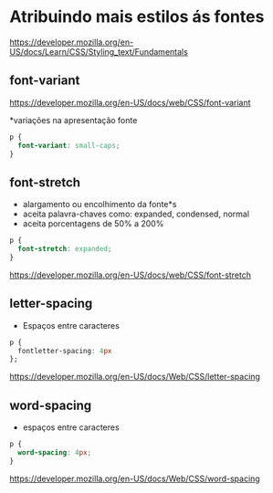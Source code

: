 # Atribuindo mais estilos ás fontes

<https://developer.mozilla.org/en-US/docs/Learn/CSS/Styling_text/Fundamentals>

## font-variant

<https://developer.mozilla.org/en-US/docs/web/CSS/font-variant>

*variações na apresentação fonte

```css
p {
  font-variant: small-caps;
}
```

## font-stretch

* alargamento ou encolhimento da fonte*s
* aceita palavra-chaves como: expanded, condensed, normal
* aceita porcentagens de 50% a 200%

```css
p {
  font-stretch: expanded;
}
```

<https://developer.mozilla.org/en-US/docs/web/CSS/font-stretch>

## letter-spacing

* Espaços entre caracteres

```css
p {
  fontletter-spacing: 4px
};
```

<https://developer.mozilla.org/en-US/docs/Web/CSS/letter-spacing>

## word-spacing

* espaços entre caracteres

```css
p {
  word-spacing: 4px;
}
```

<https://developer.mozilla.org/en-US/docs/Web/CSS/word-spacing>
